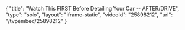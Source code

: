 {
    "title": "Watch This FIRST Before Detailing Your Car -- AFTER\/DRIVE",
    "type": "solo",
    "layout": "iframe-static",
    "videoId": "25898212",
    "url": "\/tvpembed\/25898212"
}